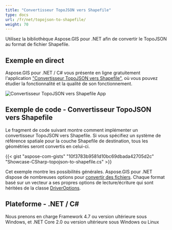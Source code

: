 ```yaml
---
title: "Convertisseur TopoJSON vers Shapefile"
type: docs
url: /fr/net/topojson-to-shapefile/
weight: 70
---
```


Utilisez la bibliothèque Aspose.GIS pour .NET afin de convertir le TopoJSON au format de fichier Shapefile.

## **Exemple en direct**

Aspose.GIS pour .NET / C# vous présente en ligne gratuitement l'application ["Convertisseur TopoJSON vers Shapefile"](https://products.aspose.app/gis/conversion/topojson-to-shapefile), où vous pouvez étudier la fonctionnalité et la qualité de son fonctionnement.

![Convertisseur TopoJSON vers Shapefile App](conversion.png)

## **Exemple de code - Convertisseur TopoJSON vers Shapefile**

Le fragment de code suivant montre comment implémenter un convertisseur TopoJSON vers Shapefile. Si vous spécifiez un système de référence spatiale pour la couche Shapefile de destination, tous les géométries seront convertis en celui-ci. 

{{< gist "aspose-com-gists" "10f3783b9581d10bc69dbada42705d2c" "Showcase-CSharp-topojson-to-shapefile.cs" >}}

Cet exemple montre les possibilités générales. Aspose.GIS pour .NET dispose de nombreuses options pour [convertir des fichiers](https://docs.aspose.com/gis/net/vector-layers/). Chaque format basé sur un vecteur a ses propres options de lecture/écriture qui sont héritées de la classe [DriverOptions](https://reference.aspose.com/gis/net/aspose.gis/driveroptions).

## **Plateforme - .NET / C#**

Nous prenons en charge Framework 4.7 ou version ultérieure sous Windows, et .NET Core 2.0 ou version ultérieure sous Windows ou Linux

